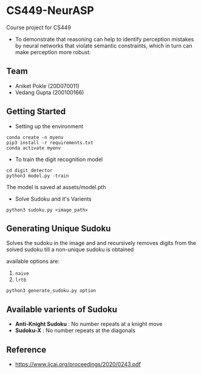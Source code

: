 # CS449-NeurASP

Course project for CS449

- To demonstrate that reasoning can help to identify perception mistakes by neural networks that violate semantic constraints, which in turn can make perception more robust.

## Team
- Aniket Pokle (20D070011)
- Vedang Gupta (200100166)

## Getting Started

- Setting up the environment
```
conda create -n myenv
pip3 install -r requirements.txt
conda activate myenv
```

- To train the digit recognition model

```
cd digit_detector
python3 model.py -train
```
The model is saved at assets/model.pth

- Solve Sudoku and it's Varients

```
python3 sudoku.py <image_path>
```

## Generating Unique Sudoku
Solves the sudoku in the image and and recursively removes digits from the solved sudoku till a non-unique sudoku is obtained

available options are:
1) `naive`
2) `lrtb`
```
python3 generate_sudoku.py option
```

## Available varients of Sudoku

- **Anti-Knight Sudoku** :  No number repeats at a knight move
- **Sudoku-X** : No number repeats at the diagonals

## Reference
- https://www.ijcai.org/proceedings/2020/0243.pdf
